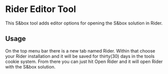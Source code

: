 # Rider Editor Tool
This S&box tool adds editor options for opening the S&box solution in Rider.

## Usage
On the top menu bar there is a new tab named Rider. Within that choose your Rider installation and it will be saved for thirty(30) days in the tools cookie system. From there you can just hit Open Rider and it will open Rider with the S&box solution.
